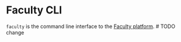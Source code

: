 # Faculty CLI

`faculty` is the command line interface to the [Faculty platform](https://sherlockml.com). # TODO change
